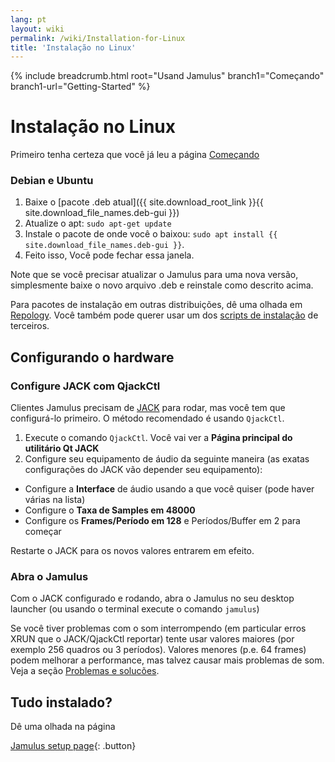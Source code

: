 ```yaml
---
lang: pt
layout: wiki
permalink: /wiki/Installation-for-Linux
title: 'Instalação no Linux'
---
```


{% include breadcrumb.html root="Usand Jamulus" branch1="Começando" branch1-url="Getting-Started" %}

# Instalação no Linux

Primeiro tenha certeza que você já leu a página [Começando](Getting-Started)

### Debian e Ubuntu

1. Baixe o [pacote .deb atual]({{ site.download_root_link }}{{ site.download_file_names.deb-gui }})
1. Atualize o apt: `sudo apt-get update`
1. Instale o pacote de onde você o baixou: `sudo apt install {{ site.download_file_names.deb-gui }}`.
1. Feito isso, Você pode fechar essa janela.

Note que se você precisar atualizar o Jamulus para uma nova versão, simplesmente baixe o novo arquivo .deb e reinstale como descrito acima.

Para pacotes de instalação em outras distribuições, dê uma olhada em [Repology](https://repology.org/project/jamulus/versions). Você também pode querer usar um dos [scripts de instalação](https://github.com/jamulussoftware/installscripts) de terceiros.


## Configurando o hardware

### Configure JACK com QjackCtl

Clientes Jamulus precisam de [JACK](https://jackaudio.org/) para rodar, mas você tem que configurá-lo primeiro. O método recomendado é usando `QjackCtl`.
1. Execute o comando `QjackCtl`. Você vai ver a **Página principal do utilitário Qt JACK**
2. Configure seu equipamento de áudio da seguinte maneira (as exatas configurações do JACK vão depender seu equipamento):

- Configure a **Interface** de áudio usando a que você quiser (pode haver várias na lista)
- Configure o **Taxa de Samples em 48000**
- Configure os **Frames/Período em 128** e Períodos/Buffer em 2 para começar

Restarte o JACK para os novos valores entrarem em efeito.

### Abra o Jamulus

Com o JACK configurado e rodando, abra o Jamulus no seu desktop launcher (ou usando o terminal execute o comando `jamulus`)

Se você tiver problemas com o som interrompendo (em particular erros XRUN que o JACK/QjackCtl reportar) tente usar valores maiores (por exemplo 256 quadros ou 3 períodos). Valores menores (p.e. 64 frames) podem melhorar a performance, mas talvez causar mais problemas de som. Veja a seção [Problemas e solucões](Client-Troubleshooting).

## Tudo instalado?

Dê uma olhada na página

[Jamulus setup page](Getting-Started){: .button}
